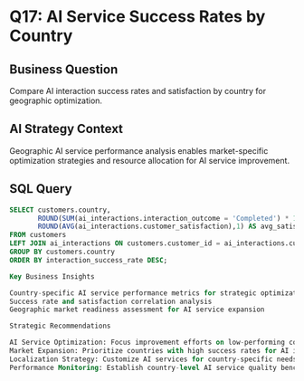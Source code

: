 # Q17: AI Service Success Rates by Country

## Business Question
Compare AI interaction success rates and satisfaction by country for geographic optimization.

## AI Strategy Context
Geographic AI service performance analysis enables market-specific optimization strategies and resource allocation for AI service improvement.

## SQL Query
```sql
SELECT customers.country,
       ROUND(SUM(ai_interactions.interaction_outcome = 'Completed') * 100.0 / COUNT(*), 1) AS interaction_success_rate,
       ROUND(AVG(ai_interactions.customer_satisfaction),1) AS avg_satisfaction
FROM customers
LEFT JOIN ai_interactions ON customers.customer_id = ai_interactions.customer_id
GROUP BY customers.country
ORDER BY interaction_success_rate DESC;

Key Business Insights

Country-specific AI service performance metrics for strategic optimization
Success rate and satisfaction correlation analysis
Geographic market readiness assessment for AI service expansion

Strategic Recommendations

AI Service Optimization: Focus improvement efforts on low-performing countries
Market Expansion: Prioritize countries with high success rates for AI investment
Localization Strategy: Customize AI services for country-specific needs
Performance Monitoring: Establish country-level AI service quality benchmarks

